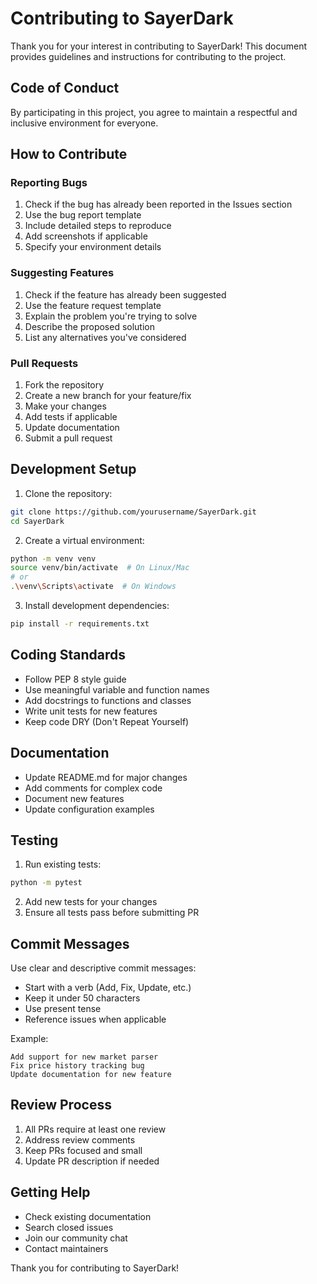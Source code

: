 # Contributing to SayerDark

Thank you for your interest in contributing to SayerDark! This document provides guidelines and instructions for contributing to the project.

## Code of Conduct

By participating in this project, you agree to maintain a respectful and inclusive environment for everyone.

## How to Contribute

### Reporting Bugs

1. Check if the bug has already been reported in the Issues section
2. Use the bug report template
3. Include detailed steps to reproduce
4. Add screenshots if applicable
5. Specify your environment details

### Suggesting Features

1. Check if the feature has already been suggested
2. Use the feature request template
3. Explain the problem you're trying to solve
4. Describe the proposed solution
5. List any alternatives you've considered

### Pull Requests

1. Fork the repository
2. Create a new branch for your feature/fix
3. Make your changes
4. Add tests if applicable
5. Update documentation
6. Submit a pull request

## Development Setup

1. Clone the repository:
```bash
git clone https://github.com/yourusername/SayerDark.git
cd SayerDark
```

2. Create a virtual environment:
```bash
python -m venv venv
source venv/bin/activate  # On Linux/Mac
# or
.\venv\Scripts\activate  # On Windows
```

3. Install development dependencies:
```bash
pip install -r requirements.txt
```

## Coding Standards

- Follow PEP 8 style guide
- Use meaningful variable and function names
- Add docstrings to functions and classes
- Write unit tests for new features
- Keep code DRY (Don't Repeat Yourself)

## Documentation

- Update README.md for major changes
- Add comments for complex code
- Document new features
- Update configuration examples

## Testing

1. Run existing tests:
```bash
python -m pytest
```

2. Add new tests for your changes
3. Ensure all tests pass before submitting PR

## Commit Messages

Use clear and descriptive commit messages:
- Start with a verb (Add, Fix, Update, etc.)
- Keep it under 50 characters
- Use present tense
- Reference issues when applicable

Example:
```
Add support for new market parser
Fix price history tracking bug
Update documentation for new feature
```

## Review Process

1. All PRs require at least one review
2. Address review comments
3. Keep PRs focused and small
4. Update PR description if needed

## Getting Help

- Check existing documentation
- Search closed issues
- Join our community chat
- Contact maintainers

Thank you for contributing to SayerDark! 